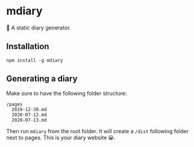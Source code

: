 # mdiary

📕 A static diary generator.

## Installation

```
npm install -g mdiary
```

## Generating a diary

Make sure to have the following folder structure:

```
/pages
  2019-12-30.md
  2020-07-12.md
  2020-07-13.md
```

Then run `mdiary` from the root folder. It will create a `/dist` following folder next to pages. This is your diary website 😀.
